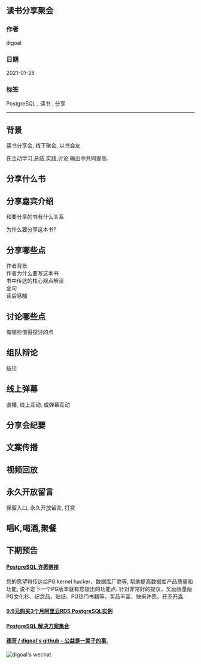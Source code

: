 ## 读书分享聚会  
      
### 作者      
digoal      
      
### 日期      
2021-01-28       
      
### 标签      
PostgreSQL , 读书 , 分享    
      
----      
      
## 背景      
读书分享会, 线下聚会, 以书会友.     
  
在主动学习,总结,实践,讨论,输出中共同提高.   
  
## 分享什么书  
  
## 分享嘉宾介绍  
和要分享的书有什么关系  
  
为什么要分享这本书?  
  
## 分享哪些点  
作者背景  
作者为什么要写这本书  
书中传达的核心观点解读  
金句  
读后感触  
  
## 讨论哪些点  
有哪些值得探讨的点  
  
## 组队辩论  
结论  
  
## 线上弹幕  
直播, 线上互动, 或弹幕互动  
  
## 分享会纪要  
  
## 文案传播  
  
## 视频回放  
  
## 永久开放留言  
保留入口, 永久开放留言, 打赏  
  
## 唱K,喝酒,聚餐
  
## 下期预告  
    
  
#### [PostgreSQL 许愿链接](https://github.com/digoal/blog/issues/76 "269ac3d1c492e938c0191101c7238216")
您的愿望将传达给PG kernel hacker、数据库厂商等, 帮助提高数据库产品质量和功能, 说不定下一个PG版本就有您提出的功能点. 针对非常好的提议，奖励限量版PG文化衫、纪念品、贴纸、PG热门书籍等，奖品丰富，快来许愿。[开不开森](https://github.com/digoal/blog/issues/76 "269ac3d1c492e938c0191101c7238216").  
  
  
#### [9.9元购买3个月阿里云RDS PostgreSQL实例](https://www.aliyun.com/database/postgresqlactivity "57258f76c37864c6e6d23383d05714ea")
  
  
#### [PostgreSQL 解决方案集合](https://yq.aliyun.com/topic/118 "40cff096e9ed7122c512b35d8561d9c8")
  
  
#### [德哥 / digoal's github - 公益是一辈子的事.](https://github.com/digoal/blog/blob/master/README.md "22709685feb7cab07d30f30387f0a9ae")
  
  
![digoal's wechat](../pic/digoal_weixin.jpg "f7ad92eeba24523fd47a6e1a0e691b59")
  
